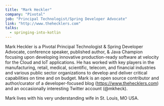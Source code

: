 ```yaml
---
title: "Mark Heckler"
company: "Pivotal"
job: "Principal Technologist/Spring Developer Advocate"
link: "http://www.thehecklers.com"
talks:
  - springing-into-kotlin
---
```


Mark Heckler is a Pivotal Principal Technologist & Spring Developer Advocate, conference speaker, published author, & Java Champion focusing upon developing innovative production-ready software at velocity for the Cloud and IoT applications. He has worked with key players in the manufacturing, retail, medical, scientific, telecom, and financial industries and various public sector organizations to develop and deliver critical capabilities on time and on budget. Mark is an open source contributor and author/curator of a developer-focused blog (https://www.thehecklers.com) and an occasionally interesting Twitter account (@mkheck).

Mark lives with his very understanding wife in St. Louis, MO USA.
